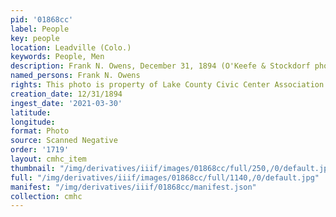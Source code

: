 ```yaml
---
pid: '01868cc'
label: People
key: people
location: Leadville (Colo.)
keywords: People, Men
description: Frank N. Owens, December 31, 1894 (O'Keefe & Stockdorf photo) (Elks album)
named_persons: Frank N. Owens
rights: This photo is property of Lake County Civic Center Association.
creation_date: 12/31/1894
ingest_date: '2021-03-30'
latitude: 
longitude: 
format: Photo
source: Scanned Negative
order: '1719'
layout: cmhc_item
thumbnail: "/img/derivatives/iiif/images/01868cc/full/250,/0/default.jpg"
full: "/img/derivatives/iiif/images/01868cc/full/1140,/0/default.jpg"
manifest: "/img/derivatives/iiif/01868cc/manifest.json"
collection: cmhc
---
```

